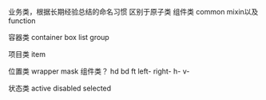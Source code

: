 业务类，根据长期经验总结的命名习惯
区别于原子类 组件类 common mixin以及function

容器类
container
box
list
group

项目类
item

位置类
wrapper
mask 组件类？
hd bd ft
left- right-
h- v-

状态类
active disabled selected